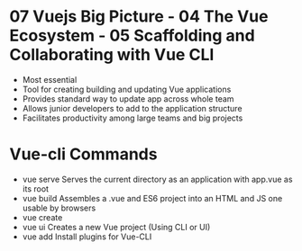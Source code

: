 # 07 Vuejs Big Picture - 04 The Vue Ecosystem - 05 Scaffolding and Collaborating with Vue CLI
- Most essential
- Tool for creating building and updating Vue applications
- Provides standard way to update app across whole team
- Allows junior developers to add to the application structure
- Facilitates productivity among large teams and big projects


# Vue-cli Commands

- vue serve
		Serves the current directory as an application with app.vue as its root
- vue build
		Assembles a .vue and ES6 project into an HTML and JS one usable by browsers
- vue create
- vue ui
		Creates a new Vue project (Using CLI or UI)
- vue add
		Install plugins for Vue-CLI
